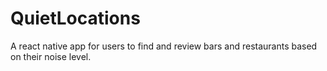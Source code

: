 # QuietLocations

A react native app for users to find and review bars and restaurants based on their noise level.

